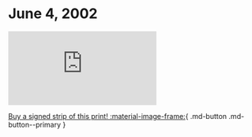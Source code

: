 # June 4, 2002

![](https://www.achewood.com/comic.php?date=06042002)

[Buy a signed strip of this print! :material-image-frame:](https://achewood-holiday-pop-up.myshopify.com/products/strip#06042002){ .md-button .md-button--primary }
